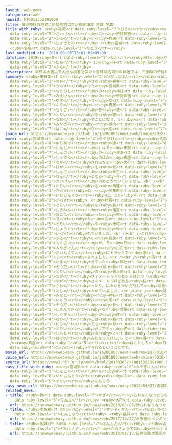 ```yaml
---
layout: web_news
categories: web
newsid: k10011352091000
title: 被災神社の再建に伊勢神宮の古い鳥居譲渡 宮城 名取
title_with_ruby: <ruby>被災<rt data-ruby-level="7">ひさい</rt></ruby><ruby>神社<rt data-ruby-level="3">じんじゃ</rt></ruby>の<ruby>再建<rt
  data-ruby-level="5">さいけん</rt></ruby>に<ruby>伊勢神宮<rt data-ruby-level="8">いせじんぐう</rt></ruby>の<ruby>古<rt
  data-ruby-level="2">ふる</rt></ruby>い<ruby>鳥居<rt data-ruby-level="5">とりい</rt></ruby><ruby>譲渡<rt
  data-ruby-level="7">じょうと</rt></ruby> <ruby>宮城<rt data-ruby-level="8">みやぎ</rt></ruby>
  <ruby>名取<rt data-ruby-level="3">なとり</rt></ruby>
last_modified_at: '2018-03-05T13:01:00+09:00'
datetime: 2018<ruby>年<rt data-ruby-level="1">ねん</rt></ruby>03<ruby>月<rt data-ruby-level="1">がつ</rt></ruby>05<ruby>日<rt
  data-ruby-level="1">にち</rt></ruby> 13<ruby>時<rt data-ruby-level="2">じ</rt></ruby>01<ruby>分<rt
  data-ruby-level="2">ふん</rt></ruby>
description: 東日本大震災で大きな被害を受けた宮城県名取市の神社では、三重県の伊勢神宮から譲り受けた古い鳥居や木材を使って鳥居を建て直すことになり、５日、宮城県内に運び込まれました。
summary: <ruby>東日本<rt data-ruby-level="2">ひがしにほん</rt></ruby><ruby>大震災<rt data-ruby-level="7">だいしんさい</rt></ruby>で<ruby>大<rt
  data-ruby-level="1">おお</rt></ruby>きな<ruby>被害<rt data-ruby-level="7">ひがい</rt></ruby>を<ruby>受<rt
  data-ruby-level="3">う</rt></ruby>けた<ruby>宮城県<rt data-ruby-level="8">みやぎけん</rt></ruby><ruby>名取市<rt
  data-ruby-level="3">なとりし</rt></ruby>の<ruby>神社<rt data-ruby-level="3">じんじゃ</rt></ruby>では、<ruby>三重県<rt
  data-ruby-level="7">みえけん</rt></ruby>の<ruby>伊勢神宮<rt data-ruby-level="8">いせじんぐう</rt></ruby>から<ruby>譲<rt
  data-ruby-level="7">ゆず</rt></ruby>り<ruby>受<rt data-ruby-level="7">う</rt></ruby>けた<ruby>古<rt
  data-ruby-level="2">ふる</rt></ruby>い<ruby>鳥居<rt data-ruby-level="5">とりい</rt></ruby>や<ruby>木材<rt
  data-ruby-level="4">もくざい</rt></ruby>を<ruby>使<rt data-ruby-level="3">つか</rt></ruby>って<ruby>鳥居<rt
  data-ruby-level="5">とりい</rt></ruby>を<ruby>建<rt data-ruby-level="4">た</rt></ruby>て<ruby>直<rt
  data-ruby-level="4">なお</rt></ruby>すことになり、５<ruby>日<rt data-ruby-level="1">にち</rt></ruby>、<ruby>宮城<rt
  data-ruby-level="8">みやぎ</rt></ruby><ruby>県内<rt data-ruby-level="3">けんない</rt></ruby>に<ruby>運<rt
  data-ruby-level="7">はこ</rt></ruby>び<ruby>込<rt data-ruby-level="7">こ</rt></ruby>まれました。
image_url: https://newswebeasy.github.io/ja201803/news/web/image/2018/03/05/K10011352091_1803051305_1803051307_01_03.jpg
more: <ruby>宮城県<rt data-ruby-level="8">みやぎけん</rt></ruby><ruby>名取市<rt data-ruby-level="3">なとりし</rt></ruby>の「<ruby>閖上<rt
  data-ruby-level="8">ゆりあげ</rt></ruby><ruby>湊<rt data-ruby-level="8">みなと</rt></ruby><ruby>神社<rt
  data-ruby-level="3">じんじゃ</rt></ruby>」は７<ruby>年前<rt data-ruby-level="2">ねんまえ</rt></ruby>の<ruby>震災<rt
  data-ruby-level="7">しんさい</rt></ruby>の<ruby>津波<rt data-ruby-level="7">つなみ</rt></ruby>で<ruby>社殿<rt
  data-ruby-level="7">しゃでん</rt></ruby>のほか<ruby>鳥居<rt data-ruby-level="5">とりい</rt></ruby>が<ruby>流<rt
  data-ruby-level="3">なが</rt></ruby>されるなど<ruby>大<rt data-ruby-level="1">おお</rt></ruby>きな<ruby>被害<rt
  data-ruby-level="7">ひがい</rt></ruby>を<ruby>受<rt data-ruby-level="3">う</rt></ruby>け、<ruby>震災<rt
  data-ruby-level="7">しんさい</rt></ruby><ruby>発生<rt data-ruby-level="3">はっせい</rt></ruby>からまもなく７<ruby>年<rt
  data-ruby-level="1">ねん</rt></ruby>となる<ruby>今<rt data-ruby-level="2">いま</rt></ruby>も<ruby>再建<rt
  data-ruby-level="5">さいけん</rt></ruby>のめどがついていません。<br /><br /><ruby>神社<rt data-ruby-level="3">じんじゃ</rt></ruby>では、まず<ruby>鳥居<rt
  data-ruby-level="5">とりい</rt></ruby>を<ruby>再建<rt data-ruby-level="5">さいけん</rt></ruby>することを<ruby>決<rt
  data-ruby-level="3">き</rt></ruby>め、<ruby>三重県<rt data-ruby-level="7">みえけん</rt></ruby>の<ruby>伊勢神宮<rt
  data-ruby-level="8">いせじんぐう</rt></ruby>に、２０<ruby>年<rt data-ruby-level="3">ねん</rt></ruby>に１<ruby>度<rt
  data-ruby-level="3">ど</rt></ruby>、<ruby>社殿<rt data-ruby-level="7">しゃでん</rt></ruby>や<ruby>鳥居<rt
  data-ruby-level="5">とりい</rt></ruby>を<ruby>新<rt data-ruby-level="2">あたら</rt></ruby>しくする「<ruby>式年<rt
  data-ruby-level="3">しきねん</rt></ruby><ruby>遷宮<rt data-ruby-level="7">せんぐう</rt></ruby>」を<ruby>行<rt
  data-ruby-level="5">おこな</rt></ruby>った<ruby>際<rt data-ruby-level="5">さい</rt></ruby>に<ruby>出<rt
  data-ruby-level="1">で</rt></ruby>た<ruby>古<rt data-ruby-level="2">ふる</rt></ruby>い<ruby>鳥居<rt
  data-ruby-level="5">とりい</rt></ruby>や<ruby>木材<rt data-ruby-level="4">もくざい</rt></ruby>の<ruby>譲渡<rt
  data-ruby-level="7">じょうと</rt></ruby>を<ruby>申<rt data-ruby-level="3">もう</rt></ruby>し<ruby>入<rt
  data-ruby-level="3">い</rt></ruby>れていました。<br /><br />これが<ruby>実現<rt data-ruby-level="5">じつげん</rt></ruby>し、<ruby>古<rt
  data-ruby-level="2">ふる</rt></ruby>い<ruby>鳥居<rt data-ruby-level="5">とりい</rt></ruby>や<ruby>木材<rt
  data-ruby-level="4">もくざい</rt></ruby>が、５<ruby>日<rt data-ruby-level="1">にち</rt></ruby>、<ruby>宮城県<rt
  data-ruby-level="8">みやぎけん</rt></ruby><ruby>白石市<rt data-ruby-level="2">しろいしし</rt></ruby>の<ruby>材木店<rt
  data-ruby-level="4">ざいもくてん</rt></ruby>にトラックで<ruby>運<rt data-ruby-level="7">はこ</rt></ruby>び<ruby>込<rt
  data-ruby-level="7">こ</rt></ruby>まれました。<br /><br /><ruby>待<rt data-ruby-level="5">ま</rt></ruby>ち<ruby>構<rt
  data-ruby-level="5">かま</rt></ruby>えていた<ruby>神社<rt data-ruby-level="3">じんじゃ</rt></ruby>の<ruby>総代<rt
  data-ruby-level="5">そうだい</rt></ruby><ruby>長<rt data-ruby-level="2">ちょう</rt></ruby>らが<ruby>鳥居<rt
  data-ruby-level="5">とりい</rt></ruby>の<ruby>最上部<rt data-ruby-level="4">さいじょうぶ</rt></ruby>にあたる<ruby>長<rt
  data-ruby-level="2">なが</rt></ruby>さ７メートル４０センチほどの「<ruby>笠木<rt data-ruby-level="8">かさぎ</rt></ruby>」や<ruby>長<rt
  data-ruby-level="2">なが</rt></ruby>さ６メートルほどある<ruby>柱<rt data-ruby-level="3">はしら</rt></ruby>を<ruby>触<rt
  data-ruby-level="7">さわ</rt></ruby>ったり、においをかいだりして<ruby>状態<rt data-ruby-level="5">じょうたい</rt></ruby>を<ruby>確<rt
  data-ruby-level="5">たし</rt></ruby>かめていました。<br /><br /><ruby>閖上<rt data-ruby-level="8">ゆりあげ</rt></ruby><ruby>湊<rt
  data-ruby-level="8">みなと</rt></ruby><ruby>神社<rt data-ruby-level="3">じんじゃ</rt></ruby>の<ruby>伊東<rt
  data-ruby-level="8">いとう</rt></ruby><ruby>明<rt data-ruby-level="8">みん</rt></ruby><ruby>総代<rt
  data-ruby-level="5">そうだい</rt></ruby><ruby>長<rt data-ruby-level="2">ちょう</rt></ruby>は「<ruby>資金的<rt
  data-ruby-level="5">しきんてき</rt></ruby>な<ruby>問題<rt data-ruby-level="3">もんだい</rt></ruby>もあり<ruby>社殿<rt
  data-ruby-level="7">しゃでん</rt></ruby>の<ruby>建<rt data-ruby-level="4">た</rt></ruby>て<ruby>直<rt
  data-ruby-level="4">なお</rt></ruby>しは<ruby>難<rt data-ruby-level="6">むずか</rt></ruby>しいが、１<ruby>日<rt
  data-ruby-level="1">にち</rt></ruby>でも<ruby>早<rt data-ruby-level="1">はや</rt></ruby>く<ruby>鳥居<rt
  data-ruby-level="5">とりい</rt></ruby>だけでも<ruby>建<rt data-ruby-level="4">た</rt></ruby>てて<ruby>地元<rt
  data-ruby-level="2">じもと</rt></ruby>の<ruby>人<rt data-ruby-level="1">ひと</rt></ruby>たちの<ruby>励<rt
  data-ruby-level="7">はげ</rt></ruby>みになってほしい」と<ruby>話<rt data-ruby-level="2">はな</rt></ruby>していました。<br
  /><ruby>鳥居<rt data-ruby-level="5">とりい</rt></ruby>はことし５<ruby>月<rt data-ruby-level="1">がつ</rt></ruby>にも<ruby>建<rt
  data-ruby-level="4">た</rt></ruby>てられるということです。
movie_url: https://newswebeasy.github.io/ja201803/news/web/movie/2018/03/05/k10011352091_201803051305_201803051307.mp4
voice_url: https://newswebeasy.github.io/ja201803/news/web/voice/2018/03/05/k10011352091_201803051305_201803051307.mp3
source_url: https://www3.nhk.or.jp/news/html/20180305/k10011352091000.html
easy_title_with_ruby: <ruby>宮城県<rt data-ruby-level="8">みやぎけん</rt></ruby>の<ruby>神社<rt
  data-ruby-level="3">じんじゃ</rt></ruby>を<ruby>新<rt data-ruby-level="2">あたら</rt></ruby>しくするために<ruby>伊勢神宮<rt
  data-ruby-level="8">いせじんぐう</rt></ruby>の<ruby>古<rt data-ruby-level="2">ふる</rt></ruby>い<ruby>鳥居<rt
  data-ruby-level="5">とりい</rt></ruby>をもらう
easy_news_url: https://newswebeasy.github.io/news/easy/2018/03/07/宮城県の神社を新しくするために伊勢神宮の古い鳥居をもらう
related_news:
- title: <ruby>飾<rt data-ruby-level="7">かざ</rt></ruby>られなくなったひな<ruby>人形<rt data-ruby-level="2">にんぎょう</rt></ruby><ruby>展示<rt
    data-ruby-level="6">てんじ</rt></ruby> <ruby>水戸<rt data-ruby-level="8">みと</rt></ruby>
  url: https://newswebeasy.github.io/news/web/2018/02/05/飾られなくなったひな人形展示-水戸
- title: <ruby>水族館<rt data-ruby-level="3">すいぞくかん</rt></ruby>のペンギンが“<ruby>初詣<rt data-ruby-level="8">はつもうで</rt></ruby>”の<ruby>練習<rt
    data-ruby-level="3">れんしゅう</rt></ruby> <ruby>福井<rt data-ruby-level="7">ふくい</rt></ruby>
  url: https://newswebeasy.github.io/news/web/2017/12/27/水族館のペンギンが初詣の練習-福井
- title: <ruby>阪神<rt data-ruby-level="7">はんしん</rt></ruby>・<ruby>淡路<rt data-ruby-level="7">あわじ</rt></ruby><ruby>大震災<rt
    data-ruby-level="7">だいしんさい</rt></ruby>からきょうで23<ruby>年<rt data-ruby-level="1">ねん</rt></ruby>
  url: https://newswebeasy.github.io/news/web/2018/01/17/阪神淡路大震災からきょうで23年
...
```

